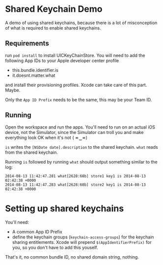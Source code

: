 # Shared Keychain Demo

A demo of using shared keychains, because there is a lot of misconception of what is required to enable shared keychains.


## Requirements
run `pod install` to install UICKeyChainStore.
You will need to add the following App IDs to your Apple developer center profile
- this.bundle.identifier.is
- it.doesnt.matter.what

and install their provisioning profiles. Xcode can take care of this part. Maybe.


Only the `App ID Prefix` needs to be the same, this may be your Team ID.



## Running
Open the workspace and run the apps. You'll need to run on an actual iOS device, not the Simulator, since the Simulator can troll you and make everything look OK when it's not ( ≖‿≖)


`is` writes the `[NSDate date].description` to the shared keychain.
`what` reads from the shared keychain.


Running `is` followed by running `what` should output something similar to the log:

```
2014-08-13 11:42:47.281 what[2628:60b] store1 key1 is 2014-08-13 02:42:38 +0000
2014-08-13 11:42:47.283 what[2628:60b] store2 key1 is 2014-08-13 02:42:38 +0000
```



# Setting up shared keychains
You'll need:
- A common App ID Prefix
- define the keychain groups (`keychain-access-groups`) for the keychain sharing entitlements. Xcode will prepend `$(AppIdentifierPrefix)` for you, so you don't have to add this youself.

That's it, no common bundle ID, no shared domain string, nothing.

